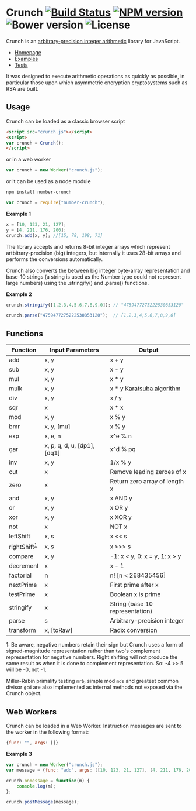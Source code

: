 Crunch [![Build Status](https://img.shields.io/travis/vukicevic/crunch.svg?style=flat-square)](https://semaphoreci.com/vukicevic/crunch) [![NPM version](https://img.shields.io/npm/v/number-crunch.svg?style=flat-square)](https://www.npmjs.com/package/number-crunch) ![Bower version](https://img.shields.io/bower/v/crunch.svg?style=flat-square) ![License](https://img.shields.io/npm/l/number-crunch.svg?style=flat-square)
======
Crunch is an [arbitrary-precision integer arithmetic](http://en.wikipedia.org/wiki/Arbitrary-precision_arithmetic) library for JavaScript.

* [Homepage](http://crunch.js.org/)
* [Examples](http://crunch.js.org/examples/)
* [Tests](http://crunch.js.org/tests/)

It was designed to execute arithmetic operations as quickly as possible, in particular those upon which asymmetric encryption cryptosystems such as RSA are built.

Usage
-----
Crunch can be loaded as a classic browser script

```html
<script src="crunch.js"></script>
<script>
var crunch = Crunch();
</script>
```

or in a web worker

```javascript
var crunch = new Worker("crunch.js");
```

or it can be used as a node module

```javascript
npm install number-crunch
```

```javascript
var crunch = require("number-crunch");
```

**Example 1**
```javascript
x = [10, 123, 21, 127];
y = [4, 211, 176, 200];
crunch.add(x, y); //[15, 78, 198, 71]
```

The library accepts and returns 8-bit integer arrays which represent artbitrary-precision (big) integers, but internally it uses 28-bit arrays and performs the conversions automatically.

Crunch also converts the between big integer byte-array representation and base-10 strings (a string is used as the Number type could not represent large numbers) using the .stringify() and .parse() functions.


**Example 2**
```javascript
crunch.stringify([1,2,3,4,5,6,7,8,9,0]); // "4759477275222530853120"

crunch.parse("4759477275222530853120");  // [1,2,3,4,5,6,7,8,9,0]
```


Functions
----

Function | Input Parameters | Output
--- | --- | ---
add | x, y | x + y
sub | x, y | x - y
mul | x, y | x * y
mulk | x, y | x * y [Karatsuba algorithm](https://en.wikipedia.org/wiki/Karatsuba_algorithm)
div | x, y | x / y
sqr | x | x * x
mod | x, y | x % y
bmr | x, y, [mu] | x % y
exp | x, e, n | x^e % n
gar | x, p, q, d, u, [dp1], [dq1] | x^d % pq
inv | x, y | 1/x % y
cut | x | Remove leading zeroes of x
zero | x | Return zero array of length x
and | x, y | x AND y
or | x, y | x OR y
xor | x, y | x XOR y
not | x | NOT x
leftShift | x, s | x << s
rightShift<sup>[1](#footnote1)</sup> | x, s | x >>> s
compare | x, y | -1: x < y, 0: x = y, 1: x > y
decrement | x | x - 1
factorial | n | n! [n < 268435456]
nextPrime | x | First prime after x
testPrime | x | Boolean x is prime
stringify | x | String (base 10 representation)
parse | s | Arbitrary-precision integer
transform | x, [toRaw] | Radix conversion

<a name="footnote1">1</a>: Be aware, negative numbers retain their sign but Crunch uses a form of signed-magnitude representation rather than two's complement representation for negative numbers. Right shifting will not produce the same result as when it is done to complement representation. So: -4 >> 5 will be -0, not -1.

Miller-Rabin primality testing `mrb`, simple mod `mds` and greatest common divisor `gcd` are also implemented as internal methods not exposed via the Crunch object.

Web Workers
----

Crunch can be loaded in a Web Worker. Instruction messages are sent to the worker in the following format:

```javascript
{func: "", args: []}
```

**Example 3**

```javascript
var crunch = new Worker("crunch.js");
var message = {func: "add", args: [[10, 123, 21, 127], [4, 211, 176, 200]]};

crunch.onmessage = function(m) {
	console.log(m);
};

crunch.postMessage(message);
```